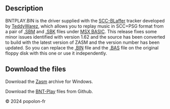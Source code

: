 ﻿## Description

BNTPLAY.BIN is the driver supplied with the [SCC-BLaffer](https://www.youtube.com/watch?v=RQN2m8hNCIU) tracker developed by [TeddyWarez](https://www.msx.org/wiki/Category:TeddyWareZ), which allows you to replay music in SCC+PSG format from a pair of [.SBM](https://www.msx.org/wiki/SCC_Blaffer_NT_file_format) and [.SBK](https://www.msx.org/wiki/SCC_Blaffer_NT_file_format) files under [MSX BASIC](https://en.wikipedia.org/wiki/MSX_BASIC). This release fixes some minor issues identified with version 1.62 and the source has been converted to build with the latest version of ZASM and the version number has been updated. So you can replace the [.BIN](https://www.msx.org/wiki/File_extensions_used_on_MSX) file and the [.BAS](https://www.msx.org/wiki/File_extensions_used_on_MSX) file on the original floppy disk with this one or use it independently.

## Download the files

Download the [Zasm](https://k1.spdns.de/Develop/Projects/zasm/Distributions/) archive for Windows.

Download the [BNT-Play](https://codeload.github.com/popolonfr/Bnt-Play/zip/refs/heads/main) files from Github.

&copy; 2024 popolon-fr

